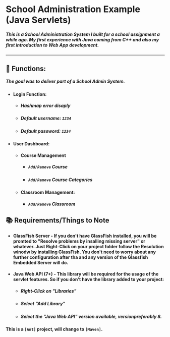 # School Administration Example (Java Servlets)

##### This is a School Administration System I built for a school assignment a while ago. My first experience with Java coming from C++ and also my first introduction to Web App development.

---

## 📲 Functions:

##### The goal was to deliver part of a School Admin System.

- #### Login Function:
  - ##### Hashmap error disaply
  - ##### Default username: `1234`
  - ##### Default password: `1234`
- #### User Dashboard:
  - #### Course Management
    - ##### `Add/Remove` Course
    - ##### `Add/Remove` Course Categories
  - #### Classroom Management:
    - ##### `Add/Remove` Classroom

## 📚 Requirements/Things to Note

- #### GlassFish Server - If you don't have GlassFish installed, you will be promted to "**Resolve problems by insalling missing server**" or whatever. Just **Right-Click** on your project folder follow the Resolution winodw by installing GlassFish. You don't need to worry about any further configuration after tha and any version of the Glassfish Embedded Server will do.
- #### Java Web API (7+) - This library will be required for the usage of the servlet features. So if you don't have the library added to your project:
  - ##### Right-Click on **"Libraries"**
  - ##### Select **"Add Library"**
  - ##### Select the **"Java Web API"** version available, versionpreferably 8.

#### This is a `[Ant]` project, will change to `[Maven]`.
